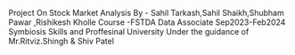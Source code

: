 Project On Stock Market Analysis 
By - Sahil Tarkash,Sahil Shaikh,Shubham Pawar ,Rishikesh Kholle
Course -FSTDA Data Associate
Sep2023-Feb2024
Symbiosis Skills and Proffesinal  University
Under the guidance of Mr.Ritviz.Shingh & Shiv Patel

